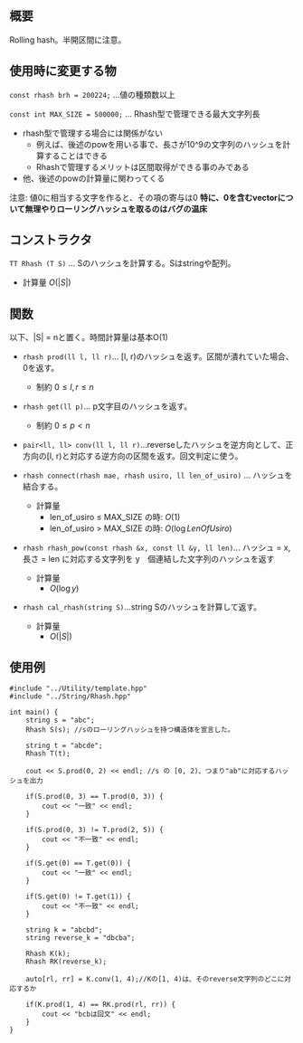 ## 概要
Rolling hash。半開区間に注意。

## 使用時に変更する物
`const rhash brh = 200224;` ...値の種類数以上  

`const int MAX_SIZE = 500000;` ... Rhash型で管理できる最大文字列長
- rhash型で管理する場合には関係がない
    - 例えば、後述のpowを用いる事で、長さが10^9の文字列のハッシュを計算することはできる
    - Rhashで管理するメリットは区間取得ができる事のみである
- 他、後述のpowの計算量に関わってくる


注意: 値0に相当する文字を作ると、その項の寄与は0
**特に、0を含むvectorについて無理やりローリングハッシュを取るのはバグの温床**

## コンストラクタ
`TT Rhash (T S)` ... Sのハッシュを計算する。Sはstringや配列。
- 計算量
    $O(|S|)$

## 関数
以下、|S| = nと置く。時間計算量は基本O(1)

- `rhash prod(ll l, ll r)`... [l, r)のハッシュを返す。区間が潰れていた場合、0を返す。
    - 制約
    $0 \le l , r \le n$

- `rhash get(ll p)`... p文字目のハッシュを返す。
    - 制約
    $0 \le p  < n$
    
- `pair<ll, ll> conv(ll l, ll r)`...reverseしたハッシュを逆方向として、正方向の[l, r)と対応する逆方向の区間を返す。回文判定に使う。

- `rhash connect(rhash mae, rhash usiro, ll len_of_usiro)` ... ハッシュを結合する。
    - 計算量
        - len_of_usiro $\le$ MAX_SIZE の時: $O(1)$
        - len_of_usiro > MAX_SIZE の時: $O(\log LenOfUsiro)$
- `rhash rhash_pow(const rhash &x, const ll &y, ll len)`... ハッシュ = x, 長さ = len に対応する文字列を y　個連結した文字列のハッシュを返す
    - 計算量
        -  $O(\log y)$
- `rhash cal_rhash(string S)`...string Sのハッシュを計算して返す。
    - 計算量
        - $O(|S|)$
  
## 使用例

```
#include "../Utility/template.hpp"
#include "../String/Rhash.hpp"

int main() {
    string s = "abc";
    Rhash S(s); //sのローリングハッシュを持つ構造体を宣言した。

    string t = "abcde";
    Rhash T(t);
    
    cout << S.prod(0, 2) << endl; //s の [0, 2)、つまり"ab"に対応するハッシュを出力

    if(S.prod(0, 3) == T.prod(0, 3)) {
        cout << "一致" << endl;
    }

    if(S.prod(0, 3) != T.prod(2, 5)) {
        cout << "不一致" << endl;
    }

    if(S.get(0) == T.get(0)) {
        cout << "一致" << endl;
    }

    if(S.get(0) != T.get(1)) {
        cout << "不一致" << endl;
    }

    string k = "abcbd";
    string reverse_k = "dbcba";

    Rhash K(k);
    Rhash RK(reverse_k);

    auto[rl, rr] = K.conv(1, 4);//Kの[1, 4)は、そのreverse文字列のどこに対応するか

    if(K.prod(1, 4) == RK.prod(rl, rr)) {
        cout << "bcbは回文" << endl;
    }
}


```
